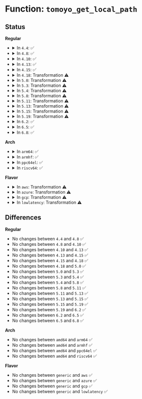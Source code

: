 # Function: <code>tomoyo_get_local_path</code>

## Status
<b>Regular</b>
<ul>
<li>
<details>
<summary>In <code>4.4</code>: ✅</summary>

```c
char *tomoyo_get_local_path(struct dentry *dentry, const char * buffer, const int buflen);
```

**Collision:** Unique Static

**Inline:** No

**Transformation:** False

**Instances:**

```
In security/tomoyo/realpath.c (ffffffff813726f0)
Location: security/tomoyo/realpath.c:147
Inline: False
Direct callers:
  - security/tomoyo/realpath.c:tomoyo_realpath_from_path
```
**Symbols:**

```
ffffffff813726f0-ffffffff8137292c: tomoyo_get_local_path (STB_LOCAL)
```
</details>
</li>
<li>
<details>
<summary>In <code>4.8</code>: ✅</summary>

```c
char *tomoyo_get_local_path(struct dentry *dentry, const char * buffer, const int buflen);
```

**Collision:** Unique Static

**Inline:** No

**Transformation:** False

**Instances:**

```
In security/tomoyo/realpath.c (ffffffff813a8b00)
Location: security/tomoyo/realpath.c:147
Inline: False
Direct callers:
  - security/tomoyo/realpath.c:tomoyo_realpath_from_path
```
**Symbols:**

```
ffffffff813a8b00-ffffffff813a8d48: tomoyo_get_local_path (STB_LOCAL)
```
</details>
</li>
<li>
<details>
<summary>In <code>4.10</code>: ✅</summary>

```c
char *tomoyo_get_local_path(struct dentry *dentry, const char * buffer, const int buflen);
```

**Collision:** Unique Static

**Inline:** No

**Transformation:** False

**Instances:**

```
In security/tomoyo/realpath.c (ffffffff813bf690)
Location: security/tomoyo/realpath.c:147
Inline: False
Direct callers:
  - security/tomoyo/realpath.c:tomoyo_realpath_from_path
```
**Symbols:**

```
ffffffff813bf690-ffffffff813bf8cb: tomoyo_get_local_path (STB_LOCAL)
```
</details>
</li>
<li>
<details>
<summary>In <code>4.13</code>: ✅</summary>

```c
char *tomoyo_get_local_path(struct dentry *dentry, const char * buffer, const int buflen);
```

**Collision:** Unique Static

**Inline:** No

**Transformation:** False

**Instances:**

```
In security/tomoyo/realpath.c (ffffffff813d5f60)
Location: security/tomoyo/realpath.c:147
Inline: False
Direct callers:
  - security/tomoyo/realpath.c:tomoyo_realpath_from_path
```
**Symbols:**

```
ffffffff813d5f60-ffffffff813d6195: tomoyo_get_local_path (STB_LOCAL)
```
</details>
</li>
<li>
<details>
<summary>In <code>4.15</code>: ✅</summary>

```c
char *tomoyo_get_local_path(struct dentry *dentry, const char * buffer, const int buflen);
```

**Collision:** Unique Static

**Inline:** No

**Transformation:** False

**Instances:**

```
In security/tomoyo/realpath.c (ffffffff813fc480)
Location: security/tomoyo/realpath.c:148
Inline: False
Direct callers:
  - security/tomoyo/realpath.c:tomoyo_realpath_from_path
```
**Symbols:**

```
ffffffff813fc480-ffffffff813fc6b5: tomoyo_get_local_path (STB_LOCAL)
```
</details>
</li>
<li>
<details>
<summary>In <code>4.18</code>: Transformation ⚠️</summary>

```c
char *tomoyo_get_local_path(struct dentry *dentry, const char * buffer, const int buflen);
```

**Collision:** Unique Static

**Inline:** No

**Transformation:** True

**Instances:**

```
In security/tomoyo/realpath.c (0)
Location: security/tomoyo/realpath.c:148
Inline: False
Direct callers:
  - security/tomoyo/realpath.c:tomoyo_realpath_from_path
```
**Symbols:**

```
ffffffff8142d3e0-ffffffff8142d5e6: tomoyo_get_local_path (STB_LOCAL)
ffffffff8142d9a4-ffffffff8142d9bc: tomoyo_get_local_path.cold.4 (STB_LOCAL)
```
</details>
</li>
<li>
<details>
<summary>In <code>5.0</code>: Transformation ⚠️</summary>

```c
char *tomoyo_get_local_path(struct dentry *dentry, const char * buffer, const int buflen);
```

**Collision:** Unique Static

**Inline:** No

**Transformation:** True

**Instances:**

```
In security/tomoyo/realpath.c (0)
Location: security/tomoyo/realpath.c:148
Inline: False
Direct callers:
  - security/tomoyo/realpath.c:tomoyo_realpath_from_path
```
**Symbols:**

```
ffffffff81449d30-ffffffff81449f36: tomoyo_get_local_path (STB_LOCAL)
ffffffff8144a2f4-ffffffff8144a30c: tomoyo_get_local_path.cold.4 (STB_LOCAL)
```
</details>
</li>
<li>
<details>
<summary>In <code>5.3</code>: Transformation ⚠️</summary>

```c
char *tomoyo_get_local_path(struct dentry *dentry, const char * buffer, const int buflen);
```

**Collision:** Unique Static

**Inline:** No

**Transformation:** True

**Instances:**

```
In security/tomoyo/realpath.c (0)
Location: security/tomoyo/realpath.c:152
Inline: False
Direct callers:
  - security/tomoyo/realpath.c:tomoyo_realpath_from_path
```
**Symbols:**

```
ffffffff81477990-ffffffff81477ba3: tomoyo_get_local_path (STB_LOCAL)
ffffffff81477f84-ffffffff81477f9c: tomoyo_get_local_path.cold (STB_LOCAL)
```
</details>
</li>
<li>
<details>
<summary>In <code>5.4</code>: Transformation ⚠️</summary>

```c
char *tomoyo_get_local_path(struct dentry *dentry, const char * buffer, const int buflen);
```

**Collision:** Unique Static

**Inline:** No

**Transformation:** True

**Instances:**

```
In security/tomoyo/realpath.c (0)
Location: security/tomoyo/realpath.c:152
Inline: False
Direct callers:
  - security/tomoyo/realpath.c:tomoyo_realpath_from_path
```
**Symbols:**

```
ffffffff81491730-ffffffff81491943: tomoyo_get_local_path (STB_LOCAL)
ffffffff81491c94-ffffffff81491cac: tomoyo_get_local_path.cold (STB_LOCAL)
```
</details>
</li>
<li>
<details>
<summary>In <code>5.8</code>: Transformation ⚠️</summary>

```c
char *tomoyo_get_local_path(struct dentry *dentry, const char * buffer, const int buflen);
```

**Collision:** Unique Static

**Inline:** No

**Transformation:** True

**Instances:**

```
In security/tomoyo/realpath.c (0)
Location: security/tomoyo/realpath.c:153
Inline: False
Direct callers:
  - security/tomoyo/realpath.c:tomoyo_realpath_from_path
```
**Symbols:**

```
ffffffff814e8b20-ffffffff814e8d37: tomoyo_get_local_path (STB_LOCAL)
ffffffff814e9094-ffffffff814e90ac: tomoyo_get_local_path.cold (STB_LOCAL)
```
</details>
</li>
<li>
<details>
<summary>In <code>5.11</code>: Transformation ⚠️</summary>

```c
char *tomoyo_get_local_path(struct dentry *dentry, const char * buffer, const int buflen);
```

**Collision:** Unique Static

**Inline:** No

**Transformation:** True

**Instances:**

```
In security/tomoyo/realpath.c (0)
Location: security/tomoyo/realpath.c:153
Inline: False
Direct callers:
  - security/tomoyo/realpath.c:tomoyo_realpath_from_path
```
**Symbols:**

```
ffffffff81505e60-ffffffff81506077: tomoyo_get_local_path (STB_LOCAL)
ffffffff81bf14a5-ffffffff81bf14bd: tomoyo_get_local_path.cold (STB_LOCAL)
```
</details>
</li>
<li>
<details>
<summary>In <code>5.13</code>: Transformation ⚠️</summary>

```c
char *tomoyo_get_local_path(struct dentry *dentry, const char * buffer, const int buflen);
```

**Collision:** Unique Static

**Inline:** No

**Transformation:** True

**Instances:**

```
In security/tomoyo/realpath.c (0)
Location: security/tomoyo/realpath.c:153
Inline: False
Direct callers:
  - security/tomoyo/realpath.c:tomoyo_realpath_from_path
```
**Symbols:**

```
ffffffff8150c990-ffffffff8150cbbc: tomoyo_get_local_path (STB_LOCAL)
ffffffff81be3632-ffffffff81be364a: tomoyo_get_local_path.cold (STB_LOCAL)
```
</details>
</li>
<li>
<details>
<summary>In <code>5.15</code>: Transformation ⚠️</summary>

```c
char *tomoyo_get_local_path(struct dentry *dentry, const char * buffer, const int buflen);
```

**Collision:** Unique Static

**Inline:** No

**Transformation:** True

**Instances:**

```
In security/tomoyo/realpath.c (0)
Location: security/tomoyo/realpath.c:153
Inline: False
Direct callers:
  - security/tomoyo/realpath.c:tomoyo_realpath_from_path
```
**Symbols:**

```
ffffffff8156a4c0-ffffffff8156a6ec: tomoyo_get_local_path (STB_LOCAL)
ffffffff81cd6161-ffffffff81cd6179: tomoyo_get_local_path.cold (STB_LOCAL)
```
</details>
</li>
<li>
<details>
<summary>In <code>5.19</code>: Transformation ⚠️</summary>

```c
char *tomoyo_get_local_path(struct dentry *dentry, const char * buffer, const int buflen);
```

**Collision:** Unique Static

**Inline:** No

**Transformation:** True

**Instances:**

```
In security/tomoyo/realpath.c (0)
Location: security/tomoyo/realpath.c:153
Inline: False
Direct callers:
  - security/tomoyo/realpath.c:tomoyo_realpath_from_path
```
**Symbols:**

```
ffffffff81606460-ffffffff816066a0: tomoyo_get_local_path (STB_LOCAL)
ffffffff81e88f47-ffffffff81e88f5f: tomoyo_get_local_path.cold (STB_LOCAL)
```
</details>
</li>
<li>
<details>
<summary>In <code>6.2</code>: ✅</summary>

```c
char *tomoyo_get_local_path(struct dentry *dentry, const char * buffer, const int buflen);
```

**Collision:** Unique Static

**Inline:** No

**Transformation:** False

**Instances:**

```
In security/tomoyo/realpath.c (ffffffff816b78d0)
Location: security/tomoyo/realpath.c:153
Inline: False
Direct callers:
  - security/tomoyo/realpath.c:tomoyo_realpath_from_path
```
**Symbols:**

```
ffffffff816b78d0-ffffffff816b7b28: tomoyo_get_local_path (STB_LOCAL)
```
</details>
</li>
<li>
<details>
<summary>In <code>6.5</code>: ✅</summary>

```c
char *tomoyo_get_local_path(struct dentry *dentry, const char * buffer, const int buflen);
```

**Collision:** Unique Static

**Inline:** No

**Transformation:** False

**Instances:**

```
In security/tomoyo/realpath.c (ffffffff816f02a0)
Location: security/tomoyo/realpath.c:153
Inline: False
Direct callers:
  - security/tomoyo/realpath.c:tomoyo_realpath_from_path
```
**Symbols:**

```
ffffffff816f02a0-ffffffff816f04f8: tomoyo_get_local_path (STB_LOCAL)
```
</details>
</li>
<li>
<details>
<summary>In <code>6.8</code>: ✅</summary>

```c
char *tomoyo_get_local_path(struct dentry *dentry, const char * buffer, const int buflen);
```

**Collision:** Unique Static

**Inline:** No

**Transformation:** False

**Instances:**

```
In security/tomoyo/realpath.c (ffffffff8172d070)
Location: security/tomoyo/realpath.c:153
Inline: False
Direct callers:
  - security/tomoyo/realpath.c:tomoyo_realpath_from_path
```
**Symbols:**

```
ffffffff8172d070-ffffffff8172d2c8: tomoyo_get_local_path (STB_LOCAL)
```
</details>
</li>
</ul>
<b>Arch</b>
<ul>
<li>
<details>
<summary>In <code>arm64</code>: ✅</summary>

```c
char *tomoyo_get_local_path(struct dentry *dentry, const char * buffer, const int buflen);
```

**Collision:** Unique Static

**Inline:** No

**Transformation:** False

**Instances:**

```
In security/tomoyo/realpath.c (ffff800010585de8)
Location: security/tomoyo/realpath.c:152
Inline: False
Direct callers:
  - security/tomoyo/realpath.c:tomoyo_realpath_from_path
  - security/tomoyo/realpath.c:tomoyo_realpath_from_path
```
**Symbols:**

```
ffff800010585de8-ffff80001058602c: tomoyo_get_local_path (STB_LOCAL)
```
</details>
</li>
<li>
<details>
<summary>In <code>armhf</code>: ✅</summary>

```c
char *tomoyo_get_local_path(struct dentry *dentry, const char * buffer, const int buflen);
```

**Collision:** Unique Static

**Inline:** No

**Transformation:** False

**Instances:**

```
In security/tomoyo/realpath.c (c073772c)
Location: security/tomoyo/realpath.c:152
Inline: False
Direct callers:
  - security/tomoyo/realpath.c:tomoyo_realpath_from_path
  - security/tomoyo/realpath.c:tomoyo_realpath_from_path
```
**Symbols:**

```
c073772c-c0737994: tomoyo_get_local_path (STB_LOCAL)
```
</details>
</li>
<li>
<details>
<summary>In <code>ppc64el</code>: ✅</summary>

```c
char *tomoyo_get_local_path(struct dentry *dentry, const char * buffer, const int buflen);
```

**Collision:** Unique Static

**Inline:** No

**Transformation:** False

**Instances:**

```
In security/tomoyo/realpath.c (c0000000006f59a0)
Location: security/tomoyo/realpath.c:152
Inline: False
Direct callers:
  - security/tomoyo/realpath.c:tomoyo_realpath_from_path
  - security/tomoyo/realpath.c:tomoyo_realpath_from_path
```
**Symbols:**

```
c0000000006f59a0-c0000000006f5ccc: tomoyo_get_local_path (STB_LOCAL)
```
</details>
</li>
<li>
<details>
<summary>In <code>riscv64</code>: ✅</summary>

```c
char *tomoyo_get_local_path(struct dentry *dentry, const char * buffer, const int buflen);
```

**Collision:** Unique Static

**Inline:** No

**Transformation:** False

**Instances:**

```
In security/tomoyo/realpath.c (ffffffe0003d5800)
Location: security/tomoyo/realpath.c:152
Inline: False
Direct callers:
  - security/tomoyo/realpath.c:tomoyo_realpath_from_path
  - security/tomoyo/realpath.c:tomoyo_realpath_from_path
```
**Symbols:**

```
ffffffe0003d5800-ffffffe0003d59c2: tomoyo_get_local_path (STB_LOCAL)
```
</details>
</li>
</ul>
<b>Flavor</b>
<ul>
<li>
<details>
<summary>In <code>aws</code>: Transformation ⚠️</summary>

```c
char *tomoyo_get_local_path(struct dentry *dentry, const char * buffer, const int buflen);
```

**Collision:** Unique Static

**Inline:** No

**Transformation:** True

**Instances:**

```
In security/tomoyo/realpath.c (0)
Location: security/tomoyo/realpath.c:152
Inline: False
Direct callers:
  - security/tomoyo/realpath.c:tomoyo_realpath_from_path
```
**Symbols:**

```
ffffffff81489d10-ffffffff81489f23: tomoyo_get_local_path (STB_LOCAL)
ffffffff8148a274-ffffffff8148a28c: tomoyo_get_local_path.cold (STB_LOCAL)
```
</details>
</li>
<li>
<details>
<summary>In <code>azure</code>: Transformation ⚠️</summary>

```c
char *tomoyo_get_local_path(struct dentry *dentry, const char * buffer, const int buflen);
```

**Collision:** Unique Static

**Inline:** No

**Transformation:** True

**Instances:**

```
In security/tomoyo/realpath.c (0)
Location: security/tomoyo/realpath.c:152
Inline: False
Direct callers:
  - security/tomoyo/realpath.c:tomoyo_realpath_from_path
```
**Symbols:**

```
ffffffff8147a730-ffffffff8147a943: tomoyo_get_local_path (STB_LOCAL)
ffffffff8147ac94-ffffffff8147acac: tomoyo_get_local_path.cold (STB_LOCAL)
```
</details>
</li>
<li>
<details>
<summary>In <code>gcp</code>: Transformation ⚠️</summary>

```c
char *tomoyo_get_local_path(struct dentry *dentry, const char * buffer, const int buflen);
```

**Collision:** Unique Static

**Inline:** No

**Transformation:** True

**Instances:**

```
In security/tomoyo/realpath.c (0)
Location: security/tomoyo/realpath.c:152
Inline: False
Direct callers:
  - security/tomoyo/realpath.c:tomoyo_realpath_from_path
```
**Symbols:**

```
ffffffff81485db0-ffffffff81485fc3: tomoyo_get_local_path (STB_LOCAL)
ffffffff81486314-ffffffff8148632c: tomoyo_get_local_path.cold (STB_LOCAL)
```
</details>
</li>
<li>
<details>
<summary>In <code>lowlatency</code>: Transformation ⚠️</summary>

```c
char *tomoyo_get_local_path(struct dentry *dentry, const char * buffer, const int buflen);
```

**Collision:** Unique Static

**Inline:** No

**Transformation:** True

**Instances:**

```
In security/tomoyo/realpath.c (0)
Location: security/tomoyo/realpath.c:152
Inline: False
Direct callers:
  - security/tomoyo/realpath.c:tomoyo_realpath_from_path
```
**Symbols:**

```
ffffffff8149d8f0-ffffffff8149db03: tomoyo_get_local_path (STB_LOCAL)
ffffffff8149de54-ffffffff8149de6c: tomoyo_get_local_path.cold (STB_LOCAL)
```
</details>
</li>
</ul>

## Differences
<b>Regular</b>
<ul>
<li>
No changes between <code>4.4</code> and <code>4.8</code> ✅
</li>
<li>
No changes between <code>4.8</code> and <code>4.10</code> ✅
</li>
<li>
No changes between <code>4.10</code> and <code>4.13</code> ✅
</li>
<li>
No changes between <code>4.13</code> and <code>4.15</code> ✅
</li>
<li>
No changes between <code>4.15</code> and <code>4.18</code> ✅
</li>
<li>
No changes between <code>4.18</code> and <code>5.0</code> ✅
</li>
<li>
No changes between <code>5.0</code> and <code>5.3</code> ✅
</li>
<li>
No changes between <code>5.3</code> and <code>5.4</code> ✅
</li>
<li>
No changes between <code>5.4</code> and <code>5.8</code> ✅
</li>
<li>
No changes between <code>5.8</code> and <code>5.11</code> ✅
</li>
<li>
No changes between <code>5.11</code> and <code>5.13</code> ✅
</li>
<li>
No changes between <code>5.13</code> and <code>5.15</code> ✅
</li>
<li>
No changes between <code>5.15</code> and <code>5.19</code> ✅
</li>
<li>
No changes between <code>5.19</code> and <code>6.2</code> ✅
</li>
<li>
No changes between <code>6.2</code> and <code>6.5</code> ✅
</li>
<li>
No changes between <code>6.5</code> and <code>6.8</code> ✅
</li>
</ul>
<b>Arch</b>
<ul>
<li>
No changes between <code>amd64</code> and <code>arm64</code> ✅
</li>
<li>
No changes between <code>amd64</code> and <code>armhf</code> ✅
</li>
<li>
No changes between <code>amd64</code> and <code>ppc64el</code> ✅
</li>
<li>
No changes between <code>amd64</code> and <code>riscv64</code> ✅
</li>
</ul>
<b>Flavor</b>
<ul>
<li>
No changes between <code>generic</code> and <code>aws</code> ✅
</li>
<li>
No changes between <code>generic</code> and <code>azure</code> ✅
</li>
<li>
No changes between <code>generic</code> and <code>gcp</code> ✅
</li>
<li>
No changes between <code>generic</code> and <code>lowlatency</code> ✅
</li>
</ul>
